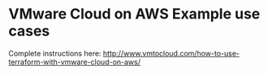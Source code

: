 # VMware Cloud on AWS Example use cases
Complete instructions here: http://www.vmtocloud.com/how-to-use-terraform-with-vmware-cloud-on-aws/ 
